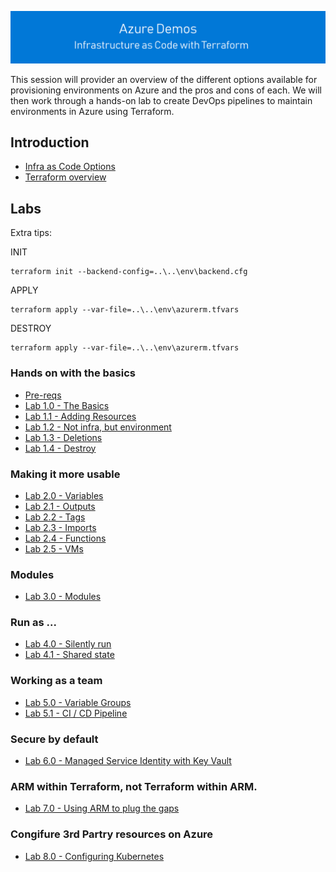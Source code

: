 ![infra as code with Terraform](/docs/images/banner.png)

This session will provider an overview of the different options available for provisioning environments on Azure and the pros and cons of each. We will then work through a hands-on lab to create DevOps pipelines to maintain environments in Azure using Terraform.

## Introduction

- [Infra as Code Options](/docs/1.options.md)
- [Terraform overview](/docs/2.terraform-summary.md)

## Labs

Extra tips:


INIT
```
terraform init --backend-config=..\..\env\backend.cfg
```

APPLY
```
terraform apply --var-file=..\..\env\azurerm.tfvars
```

DESTROY
```
terraform apply --var-file=..\..\env\azurerm.tfvars
```

### Hands on with the basics

- [Pre-reqs](/docs/3.prereqs.md)
- [Lab 1.0 - The Basics](/labs/1.0/README.md)
- [Lab 1.1 - Adding Resources](/labs/1.1/README.md)
- [Lab 1.2 - Not infra, but environment](/labs/1.2/README.md)
- [Lab 1.3 - Deletions](/labs/1.3/README.md)
- [Lab 1.4 - Destroy](/labs/1.4/README.md)

### Making it more usable

- [Lab 2.0 - Variables](/labs/2.0/README.md)
- [Lab 2.1 - Outputs](/labs/2.1/README.md)
- [Lab 2.2 - Tags](/labs/2.2/README.md)
- [Lab 2.3 - Imports](/labs/2.3/README.md)
- [Lab 2.4 - Functions](/labs/2.4/README.md)
- [Lab 2.5 - VMs](/labs/2.5/README.md)

### Modules

- [Lab 3.0 - Modules](/labs/3.0/README.md)

### Run as ...

- [Lab 4.0 - Silently run](/labs/4.0/README.md)
- [Lab 4.1 - Shared state](/labs/4.1/README.md)

### Working as a team

- [Lab 5.0 - Variable Groups](/labs/5.0/README.md)
- [Lab 5.1 - CI / CD Pipeline](/labs/5.1/README.md)

### Secure by default

- [Lab 6.0 - Managed Service Identity with Key Vault](/labs/6.0/README.md)

### ARM within Terraform, not Terraform within ARM.

- [Lab 7.0 - Using ARM to plug the gaps](/labs/7.0/README.md)

### Congifure 3rd Partry resources on Azure

- [Lab 8.0 - Configuring Kubernetes]()
